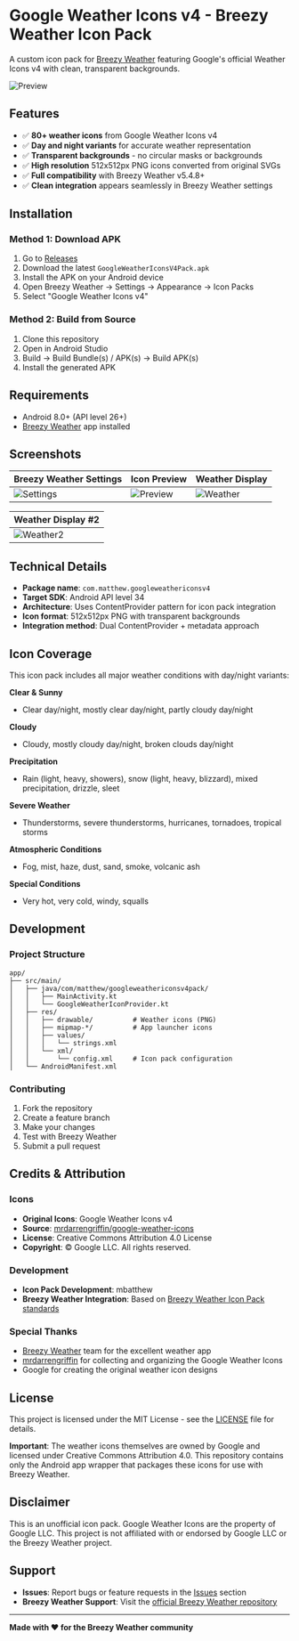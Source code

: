 # Google Weather Icons v4 - Breezy Weather Icon Pack

A custom icon pack for [Breezy Weather](https://github.com/breezy-weather/breezy-weather) featuring Google's official Weather Icons v4 with clean, transparent backgrounds.

![Preview](preview.png)

## Features

- ✅ **80+ weather icons** from Google Weather Icons v4
- ✅ **Day and night variants** for accurate weather representation
- ✅ **Transparent backgrounds** - no circular masks or backgrounds
- ✅ **High resolution** 512x512px PNG icons converted from original SVGs
- ✅ **Full compatibility** with Breezy Weather v5.4.8+
- ✅ **Clean integration** appears seamlessly in Breezy Weather settings

## Installation

### Method 1: Download APK
1. Go to [Releases](../../releases)
2. Download the latest `GoogleWeatherIconsV4Pack.apk`
3. Install the APK on your Android device
4. Open Breezy Weather → Settings → Appearance → Icon Packs
5. Select "Google Weather Icons v4"

### Method 2: Build from Source
1. Clone this repository
2. Open in Android Studio
3. Build → Build Bundle(s) / APK(s) → Build APK(s)
4. Install the generated APK

## Requirements

- Android 8.0+ (API level 26+)
- [Breezy Weather](https://github.com/breezy-weather/breezy-weather) app installed

## Screenshots

| Breezy Weather Settings | Icon Preview | Weather Display |
|------------------------|---------------|-----------------|
| ![Settings](settings.png) | ![Preview](preview.png) | ![Weather](weather1.png) |

| Weather Display #2 |
|--------------------|
| ![Weather2](weather2.png) |

## Technical Details

- **Package name**: `com.matthew.googleweathericonsv4`
- **Target SDK**: Android API level 34
- **Architecture**: Uses ContentProvider pattern for icon pack integration
- **Icon format**: 512x512px PNG with transparent backgrounds
- **Integration method**: Dual ContentProvider + metadata approach

## Icon Coverage

This icon pack includes all major weather conditions with day/night variants:

**Clear & Sunny**
- Clear day/night, mostly clear day/night, partly cloudy day/night

**Cloudy**
- Cloudy, mostly cloudy day/night, broken clouds day/night

**Precipitation**
- Rain (light, heavy, showers), snow (light, heavy, blizzard), mixed precipitation, drizzle, sleet

**Severe Weather**
- Thunderstorms, severe thunderstorms, hurricanes, tornadoes, tropical storms

**Atmospheric Conditions**
- Fog, mist, haze, dust, sand, smoke, volcanic ash

**Special Conditions**
- Very hot, very cold, windy, squalls

## Development

### Project Structure
```
app/
├── src/main/
│   ├── java/com/matthew/googleweathericonsv4pack/
│   │   ├── MainActivity.kt
│   │   └── GoogleWeatherIconProvider.kt
│   ├── res/
│   │   ├── drawable/          # Weather icons (PNG)
│   │   ├── mipmap-*/          # App launcher icons
│   │   ├── values/
│   │   │   └── strings.xml
│   │   └── xml/
│   │       └── config.xml     # Icon pack configuration
│   └── AndroidManifest.xml
```

### Contributing

1. Fork the repository
2. Create a feature branch
3. Make your changes
4. Test with Breezy Weather
5. Submit a pull request

## Credits & Attribution

### Icons
- **Original Icons**: Google Weather Icons v4
- **Source**: [mrdarrengriffin/google-weather-icons](https://github.com/mrdarrengriffin/google-weather-icons)
- **License**: Creative Commons Attribution 4.0 License
- **Copyright**: © Google LLC. All rights reserved.

### Development
- **Icon Pack Development**: mbatthew
- **Breezy Weather Integration**: Based on [Breezy Weather Icon Pack standards](https://github.com/breezy-weather/breezy-weather-icon-packs)

### Special Thanks
- [Breezy Weather](https://github.com/breezy-weather/breezy-weather) team for the excellent weather app
- [mrdarrengriffin](https://github.com/mrdarrengriffin) for collecting and organizing the Google Weather Icons
- Google for creating the original weather icon designs

## License

This project is licensed under the MIT License - see the [LICENSE](LICENSE) file for details.

**Important**: The weather icons themselves are owned by Google and licensed under Creative Commons Attribution 4.0. This repository contains only the Android app wrapper that packages these icons for use with Breezy Weather.

## Disclaimer

This is an unofficial icon pack. Google Weather Icons are the property of Google LLC. This project is not affiliated with or endorsed by Google LLC or the Breezy Weather project.

## Support

- **Issues**: Report bugs or feature requests in the [Issues](../../issues) section
- **Breezy Weather Support**: Visit the [official Breezy Weather repository](https://github.com/breezy-weather/breezy-weather)

---

**Made with ❤️ for the Breezy Weather community**
